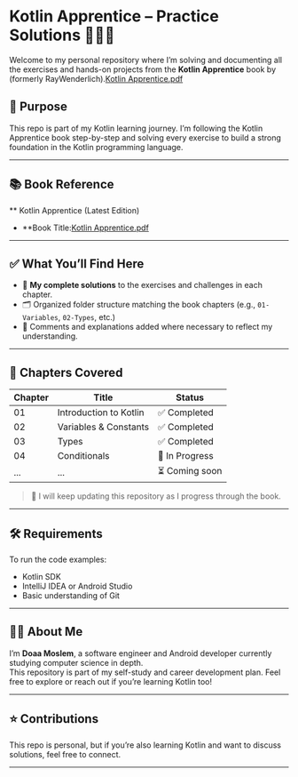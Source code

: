 # Kotlin Apprentice – Practice Solutions 📘🧑‍💻

Welcome to my personal repository where I’m solving and documenting all the exercises and hands-on projects from the **Kotlin Apprentice** book by (formerly RayWenderlich).[Kotlin Apprentice.pdf](https://github.com/user-attachments/files/20728808/Kotlin.Apprentice.pdf)

## 📌 Purpose

This repo is part of my Kotlin learning journey. I’m following the Kotlin Apprentice book step-by-step and solving every exercise to build a strong foundation in the Kotlin programming language.

---

## 📚 Book Reference
** Kotlin Apprentice (Latest Edition)
- **Book Title:[Kotlin Apprentice.pdf](https://github.com/user-attachments/files/20728808/Kotlin.Apprentice.pdf)

---

## ✅ What You’ll Find Here

- 🧠 **My complete solutions** to the exercises and challenges in each chapter.
- 🗂️ Organized folder structure matching the book chapters (e.g., `01-Variables`, `02-Types`, etc.)
- 💬 Comments and explanations added where necessary to reflect my understanding.

---

## 🧱 Chapters Covered

| Chapter | Title                      | Status       |
|---------|----------------------------|--------------|
| 01      | Introduction to Kotlin     | ✅ Completed  |
| 02      | Variables & Constants      | ✅ Completed  |
| 03      | Types                      | ✅ Completed  |
| 04      | Conditionals               | 🔄 In Progress |
| ...     | ...                        | ⏳ Coming soon |

> 📌 I will keep updating this repository as I progress through the book.

---

## 🛠 Requirements

To run the code examples:
- Kotlin SDK
- IntelliJ IDEA or Android Studio
- Basic understanding of Git

---

## 🙋‍♀️ About Me

I’m **Doaa Moslem**, a software engineer and Android developer currently studying computer science in depth.  
This repository is part of my self-study and career development plan. Feel free to explore or reach out if you’re learning Kotlin too!

---

## ⭐ Contributions

This repo is personal, but if you’re also learning Kotlin and want to discuss solutions, feel free to connect.

---

